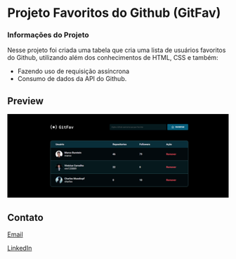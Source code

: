 # Projeto Favoritos do Github (GitFav)

### Informações do Projeto

Nesse projeto foi criada uma tabela que cria uma lista de usuários favoritos do Github, utilizando além dos conhecimentos de HTML, CSS e também:
 - Fazendo uso de requisição assíncrona
 - Consumo de dados da API do Github. 

## Preview

![Preview da página do GitFav](https://github.com/vini120889/Git_Fav/blob/main/GitFav/img/preview.png)


## Contato

[Email](mailto:vini.cius@uol.com.br)

[LinkedIn](https://www.linkedin.com/in/vinicius-azevedo-de-carvalho-14701375/)
